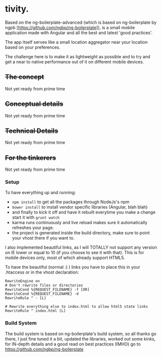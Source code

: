 # tivity.



Based on the ng-boilerplate-advanced (which is based on ng-boilerplate by ngpb [https://github.com/ngbp/ng-boilerplate]), is a small mobile application made with Angular and all the best and latest 'good practices'.

The app itself serves like a small location aggregator near your location based on your preferences.

The challenge here is to make it as lightweight as possible and to try and get a near to native performance out of it on different mobile devices.


## ~~The concept~~
Not yet ready from prime time

## ~~Conceptual details~~
Not yet ready from prime time

## ~~Technical Details~~
Not yet ready from prime time

## ~~For the tinkerers~~
Not yet ready from prime time

### Setup

To have everything up and running:

* `npm install` to get all the packages through NodeJs's npm
* `bower install` to install vendor specific libraries (Angular, blah blah)
* and finally to kick it off and have it rebuilt everytime you make a change start it with `grunt watch`
* karma runs continuously and live reload makes sure it automatically refreshes your page.
* the project is generated inside the build directory, make sure to point your vhost there if you want to.

I also implemented beautiful links, as I will TOTALLY not support any version on IE lower or equal to 10 (if you choose to see it with that). This is for mobile devices only, most of which already support HTML5.

To have the beautiful (normal :) ) links you have to place this in your .htaccess or in the vhost declaration:

```
RewriteEngine on
# Don't rewrite files or directories
RewriteCond %{REQUEST_FILENAME} -f [OR]
RewriteCond %{REQUEST_FILENAME} -d
RewriteRule ^ - [L]

# Rewrite everything else to index.html to allow html5 state links
RewriteRule ^ index.html [L]
```



### Build System

The build system is based on ng-boilerplate's build system, so all thanks go there, I just fine tuned it a bit, updated the libraries, worked out some kinks, for IN-depth details and a good read on best practices (IMHO) go to https://github.com/ngbp/ng-boilerplate
